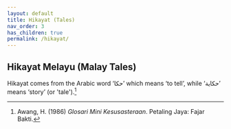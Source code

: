 ```yaml
---
layout: default
title: Hikayat (Tales)
nav_order: 3
has_children: true
permalink: /hikayat/
---
```


## Hikayat Melayu (Malay Tales)

Hikayat comes from the Arabic word ‘حکا’ which means ‘to tell’, while ‘حکاية’ means ‘story’ (or 'tale').[^1]

[^1]: Awang, H. (1986) _Glosari Mini Kesusasteraan_. Petaling Jaya: Fajar Bakti.
